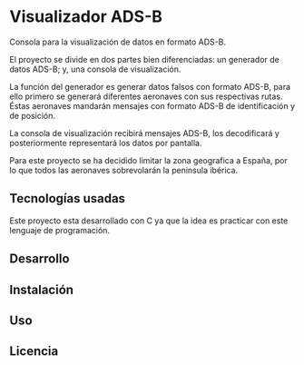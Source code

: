 # Visualizador ADS-B
Consola para la visualización de datos en formato ADS-B.

El proyecto se divide en dos partes bien diferenciadas: un generador de datos ADS-B; y, una consola de visualización.

La función del generador es generar datos falsos con formato ADS-B, para ello primero se generará diferentes aeronaves con sus respectivas rutas. Éstas aeronaves mandarán mensajes con formato ADS-B de identificación y de posición.

La consola de visualización recibirá mensajes ADS-B, los decodificará y posteriormente representará los datos por pantalla.

Para este proyecto se ha decidido limitar la zona geografica a España, por lo que todos las aeronaves sobrevolarán la peninsula ibérica.

## Tecnologías usadas
Este proyecto esta desarrollado con C ya que la idea es practicar con este lenguaje de programación.

## Desarrollo

## Instalación

## Uso

## Licencia
